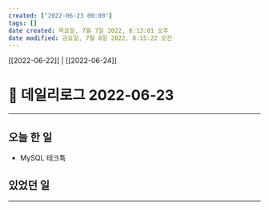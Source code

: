```yaml
---
created: ["2022-06-23 00:00"]
tags: []
date created: 목요일, 7월 7일 2022, 8:13:01 오후
date modified: 금요일, 7월 8일 2022, 8:15:22 오전
---
```


[[2022-06-22]] | [[2022-06-24]]

# 📅 데일리로그 2022-06-23
---
## 오늘 한 일
- MySQL 테크톡

## 있었던 일

---

